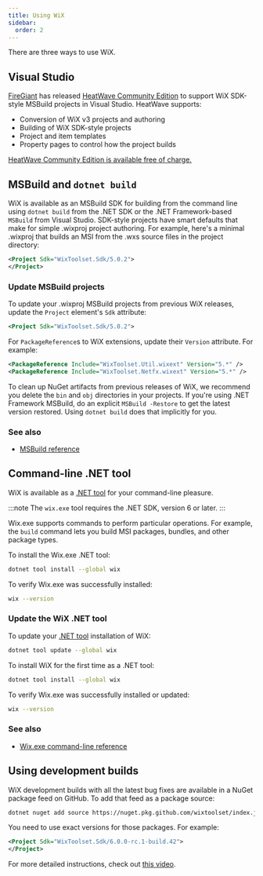 ```yaml
---
title: Using WiX
sidebar:
  order: 2
---
```


There are three ways to use WiX.

## Visual Studio

[FireGiant](https://www.firegiant.com/) has released [HeatWave Community Edition][heatwave] to support WiX SDK-style MSBuild projects in Visual Studio. HeatWave supports:

- Conversion of WiX v3 projects and authoring
- Building of WiX SDK-style projects
- Project and item templates
- Property pages to control how the project builds

[HeatWave Community Edition is available free of charge.][heatwave]


[heatwave]: https://www.firegiant.com/heatwave/


## MSBuild and `dotnet build`

WiX is available as an MSBuild SDK for building from the command line using `dotnet build` from the .NET SDK or the .NET Framework-based `MSBuild` from Visual Studio.
SDK-style projects have smart defaults that make for simple .wixproj project authoring.
For example, here's a minimal .wixproj that builds an MSI from the .wxs source files in the project directory:

```xml
<Project Sdk="WixToolset.Sdk/5.0.2">
</Project>
```

### Update MSBuild projects

To update your .wixproj MSBuild projects from previous WiX releases, update the `Project` element's `Sdk` attribute:

```xml
<Project Sdk="WixToolset.Sdk/5.0.2">
```

For `PackageReference`s to WiX extensions, update their `Version` attribute. For example:

```xml
<PackageReference Include="WixToolset.Util.wixext" Version="5.*" />
<PackageReference Include="WixToolset.Netfx.wixext" Version="5.*" />
```

To clean up NuGet artifacts from previous releases of WiX, we recommend you delete the `bin` and `obj` directories in your projects.
If you're using .NET Framework MSBuild, do an explicit `MSBuild -Restore` to get the latest version restored.
Using `dotnet build` does that implicitly for you.

### See also
- [MSBuild reference](../tools/msbuild/)


## Command-line .NET tool

WiX is available as a [.NET tool](https://learn.microsoft.com/en-us/dotnet/core/tools/global-tools) for your command-line pleasure.

:::note
The `wix.exe` tool requires the .NET SDK, version 6 or later.
:::

Wix.exe supports commands to perform particular operations. For example, the `build` command lets you build MSI packages, bundles, and other package types.

To install the Wix.exe .NET tool:

```sh
dotnet tool install --global wix
```

To verify Wix.exe was successfully installed:

```sh
wix --version
```

### Update the WiX .NET tool

To update your [.NET tool](https://learn.microsoft.com/en-us/dotnet/core/tools/global-tools) installation of WiX:

```sh
dotnet tool update --global wix
```

To install WiX for the first time as a .NET tool:

```sh
dotnet tool install --global wix
```

To verify Wix.exe was successfully installed or updated:

```sh
wix --version
```

### See also
- [Wix.exe command-line reference](../tools/wixexe/)


## Using development builds

WiX development builds with all the latest bug fixes are available in a NuGet package feed on GitHub. To add that feed as a package source:

```sh
dotnet nuget add source https://nuget.pkg.github.com/wixtoolset/index.json -n wixtoolset -u <username> -p <access-token>
```

You need to use exact versions for those packages. For example:

```xml
<Project Sdk="WixToolset.Sdk/6.0.0-rc.1-build.42">
</Project>
```

For more detailed instructions, check out [this video](https://youtu.be/2iIjq6zt6z0).
